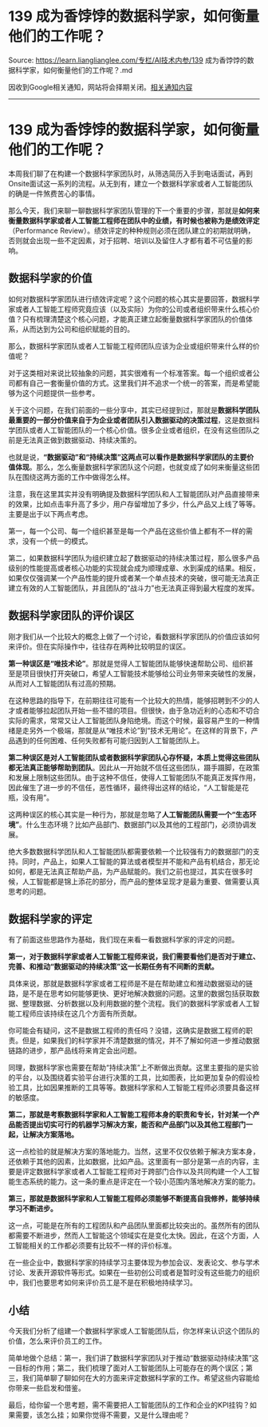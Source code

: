 # 139 成为香饽饽的数据科学家，如何衡量他们的工作呢？ 

Source: https://learn.lianglianglee.com/专栏/AI技术内参/139 成为香饽饽的数据科学家，如何衡量他们的工作呢？.md

因收到Google相关通知，网站将会择期关闭。[相关通知内容](https://lumendatabase.org/notices/44265620)

---

# 139 成为香饽饽的数据科学家，如何衡量他们的工作呢？

本周我们聊了在构建一个数据科学家团队时，从筛选简历入手到电话面试，再到Onsite面试这一系列的流程。从无到有，建立一个数据科学家或者人工智能团队的确是一件煞费苦心的事情。

那么今天，我们来聊一聊数据科学家团队管理的下一个重要的步骤，那就是**如何来衡量数据科学家或者人工智能工程师在团队中的业绩，有时候也被称为是绩效评定**（Performance Review）。绩效评定的种种规则必须在团队建立的初期就明确，否则就会出现一些不定因素，对于招聘、培训以及留住人才都有着不可估量的影响。

## 数据科学家的价值

如何对数据科学家团队进行绩效评定呢？这个问题的核心其实是要回答，数据科学家或者人工智能工程师究竟应该（以及实际）为你的公司或者组织带来什么核心价值？只有梳理清楚这个核心问题，才能真正建立起衡量数据科学家团队的价值体系，从而达到为公司和组织赋能的目的。

那么，数据科学家团队或者人工智能工程师团队应该为企业或组织带来什么样的价值呢？

对于这类相对来说比较抽象的问题，其实很难有一个标准答案。每一个组织或者公司都有自己一套衡量价值的方式。这里我们并不追求一个统一的答案，而是希望能够为这个问题提供一些参考。

关于这个问题，在我们前面的一些分享中，其实已经提到过，那就是**数据科学团队最重要的一部分价值来自于为企业或者团队引入数据驱动的决策过程**，这是数据科学团队或者人工智能团队的一个核心价值。很多企业或者组织，在没有这些团队之前是无法真正做到数据驱动、持续决策的。

也就是说，**“数据驱动”和“持续决策”这两点可以看作是数据科学家团队的主要价值体现**。那么，怎么衡量数据科学家团队这个问题，也就变成了如何来衡量这些团队在围绕这两方面的工作中做得怎么样。

注意，我在这里其实并没有明确提及数据科学团队和人工智能团队对产品直接带来的效果，比如点击率升高了多少，用户存留增加了多少，什么产品又上线了等等。主要是出于以下两点考虑。

第一，每一个公司、每一个组织甚至是每一个产品在这些价值上都有不一样的需求，没有一个统一的模式。

第二，如果数据科学团队为组织建立起了数据驱动的持续决策过程，那么很多产品级别的性能提高或者核心功能的实现就会成为顺理成章、水到渠成的结果。相反，如果仅仅强调某一个产品性能的提升或者某一个单点技术的突破，很可能无法真正建立有效的人工智能团队，并且团队的“战斗力”也无法真正得到最大程度的发挥。

## 数据科学家团队的评价误区

刚才我们从一个比较大的概念上做了一个讨论，看数据科学家团队的价值应该如何来评价。但在实际操作中，往往存在两种比较明显的误区。

**第一种误区是“唯技术论”**。那就是觉得人工智能团队能够快速帮助公司、组织甚至是项目很快打开突破口，希望人工智能技术能够给公司业务带来突破性的发展，从而对人工智能团队有过高的预期。

在这种思路的指导下，在前期往往可能有一个比较大的热情，能够招聘到不少的人才或者能够拉起团队开始一些不错的项目。但很快，由于急功近利的心态和不切合实际的需求，常常又让人工智能团队身陷绝境。而这个时候，最容易产生的一种情绪是走另外一个极端，那就是从“唯技术论”到“技术无用论”。在这样的背景下，产品遇到的任何困难、任何失败都有可能归因到人工智能团队上。

**第二种误区是对人工智能团队或者数据科学家团队心存怀疑，本质上觉得这些团队都无法真正能够帮助到团队**。因此从一开始就不信任这些团队，蹑手蹑脚，在政策和发展上限制这些团队。由于这种不信任，使得人工智能团队不能真正发挥作用，因此催生了进一步的不信任，恶性循环，最终得出这样的结论，“人工智能是花瓶，没有用”。

这两种误区的核心其实是一种行为，那就是忽略了**人工智能团队需要一个“生态环境”**。什么生态环境？比如产品部门、数据部门以及其他的工程部门，必须协调发展。

绝大多数数据科学团队和人工智能团队都需要依赖一个比较强有力的数据部门的支持。同时，产品上，如果人工智能的算法或者模型并不能和产品有机结合，那无论如何，都是无法真正帮助产品，为产品赋能的。我们之前也提过，其实在很多时候，人工智能都是锦上添花的部分，而产品的整体呈现才是最为重要、做需要认真思考的问题。

## 数据科学家的评定

有了前面这些思路作为基础，我们现在来看一看数据科学家的评定的问题。

**第一，对于数据科学家或者人工智能工程师来说，我们需要看他们是否对于建立、完善、和推动“数据驱动的持续决策”这一长期任务有不间断的贡献。**

具体来说，那就是数据科学家或者工程师是不是在帮助建立和推动数据驱动的链路，是不是在思考如何能够更快、更好地解决数据的问题。这里的数据包括获取数据、整理数据、分析数据以及利用数据的整个流程。我们的数据科学家或者人工智能工程师应该持续在这几个方面有所贡献。

你可能会有疑问，这不是数据工程师的责任吗？没错，这确实是数据工程师的职责。但是，如果我们的科学家并不清楚数据的情况，并不了解如何进一步推动数据链路的进步，那产品线将来肯定会出问题。

同理，数据科学家也需要在帮助“持续决策”上不断做出贡献。这里主要指的是实验的平台，以及围绕着实验平台进行决策的工具，比如图表，比如更加复杂的假设检验工具，比如因果推断的工具等等。数据科学家和人工智能工程师必须要具备这样的敏感度。

**第二，那就是考察数据科学家和人工智能工程师本身的职责和专长，针对某一个产品能否提出切实可行的机器学习解决方案，能否和产品部门以及其他工程部门一起，让解决方案落地。**

这一点检验的就是解决方案的落地能力。当然，这里不仅仅依赖于解决方案本身，还依赖于其他的因素，比如数据，比如产品。这里面有一部分是第一点的内容，主要是评定数据科学家或者人工智能工程师对于跨部门合作以及共同构建一个人工智能生态系统的能力。这一条的重点是评定在一个较小范围内落地解决方案的能力。

**第三，那就是数据科学家和人工智能工程师必须能够不断提高自我修养，能够持续学习不断进步。**

这一点，可能是在所有的工程团队和产品团队里面都比较突出的。虽然所有的团队都需要不断进步，然而人工智能这个领域实在是变化太快。因此，在这个方面，人工智能相关的工作都必须要有比较不一样的评价标准。

在一些企业中，数据科学家的持续学习主要体现为参加会议、发表论文、参与学术讨论、发表开源软件等形式。如果在一些初创公司或者是暂时没有这些能力的组织中，我们也要思考如何来评价员工是不是在积极地持续学习。

## 小结

今天我们分析了组建一个数据科学家或人工智能团队后，你怎样来认识这个团队的价值，怎么来评价员工的工作。

简单地做个总结：第一，我们讲了数据科学家团队对于推动“数据驱动持续决策”这一目标的作用；第二，我们梳理了面对人工智能团队上可能存在的两个误区；第三，我们简单聊了聊如何在大的方面来评定数据科学家的工作。希望这些内容能给你带来一些启发和借鉴。

最后，给你留一个思考题，需不需要把人工智能团队的工作和企业的KPI挂钩？如果需要，该怎么挂；如果你觉得不需要，又是什么理由呢？